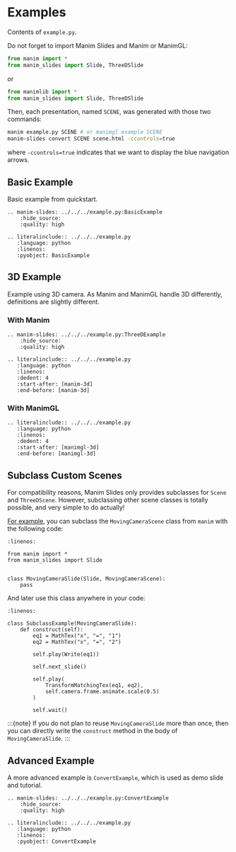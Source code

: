 # Examples

Contents of `example.py`.

Do not forget to import Manim Slides and Manim or ManimGL:

```python
from manim import *
from manim_slides import Slide, ThreeDSlide
```

or

```python
from manimlib import *
from manim_slides import Slide, ThreeDSlide
```

Then, each presentation, named `SCENE`, was generated with those two commands:

```bash
manim example.py SCENE # or manimgl example SCENE
manim-slides convert SCENE scene.html -ccontrols=true
```

where `-ccontrols=true` indicates that we want to display the blue navigation arrows.

## Basic Example

Basic example from quickstart.

```{eval-rst}
.. manim-slides: ../../../example.py:BasicExample
    :hide_source:
    :quality: high

.. literalinclude:: ../../../example.py
   :language: python
   :linenos:
   :pyobject: BasicExample
```

## 3D Example

Example using 3D camera. As Manim and ManimGL handle 3D differently, definitions are slightly different.

### With Manim

```{eval-rst}
.. manim-slides: ../../../example.py:ThreeDExample
    :hide_source:
    :quality: high

.. literalinclude:: ../../../example.py
   :language: python
   :linenos:
   :dedent: 4
   :start-after: [manim-3d]
   :end-before: [manim-3d]
```

### With ManimGL

```{eval-rst}
.. literalinclude:: ../../../example.py
   :language: python
   :linenos:
   :dedent: 4
   :start-after: [manimgl-3d]
   :end-before: [manimgl-3d]
```

## Subclass Custom Scenes

For compatibility reasons, Manim Slides only provides subclasses for
`Scene` and `ThreeDScene`.
However, subclassing other scene classes is totally possible,
and very simple to do actually!

[For example](https://github.com/jeertmans/manim-slides/discussions/185),
you can subclass the `MovingCameraScene` class from `manim`
with the following code:

```{code-block} python
:linenos:

from manim import *
from manim_slides import Slide


class MovingCameraSlide(Slide, MovingCameraScene):
    pass
```

And later use this class anywhere in your code:


```{code-block} python
:linenos:

class SubclassExample(MovingCameraSlide):
    def construct(self):
        eq1 = MathTex("x", "=", "1")
        eq2 = MathTex("x", "=", "2")

        self.play(Write(eq1))

        self.next_slide()

        self.play(
            TransformMatchingTex(eq1, eq2),
            self.camera.frame.animate.scale(0.5)
        )

        self.wait()
```

:::{note}
If you do not plan to reuse `MovingCameraSlide` more than once, then you can
directly write the `construct` method in the body of `MovingCameraSlide`.
:::

## Advanced Example

A more advanced example is `ConvertExample`, which is used as demo slide and tutorial.

```{eval-rst}
.. manim-slides: ../../../example.py:ConvertExample
    :hide_source:
    :quality: high

.. literalinclude:: ../../../example.py
   :language: python
   :linenos:
   :pyobject: ConvertExample
```
